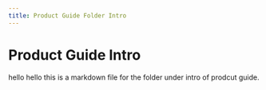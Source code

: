 ```yaml
---
title: Product Guide Folder Intro
---
```


# Product Guide Intro
hello hello this is a markdown file for the folder under intro of prodcut guide.

